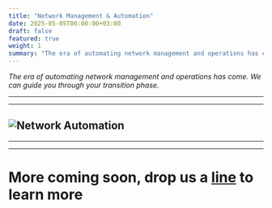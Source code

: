 ```yaml
---
title: "Network Management & Automation"
date: 2025-05-05T00:00:00+03:00
draft: false
featured: true
weight: 1
summary: "The era of automating network management and operations has come. We can guide you through your transition phase."
---
```


_The era of automating network management and operations has come. We can guide you through your transition phase._

---
---
![Network Automation](/images/illustrations/automation.png)
---
---
---
# More coming soon, drop us a [line](mailto:info@byewise.me) to learn more 
